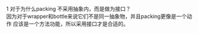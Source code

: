 1 对于为什么packing 不采用抽象内，而是做为接口？<br>
 因为对于wrapper和bottle来说它们不是同一抽象物，并且packing更像是一个动作
 应该是一个方法功能，所以采用接口才是合适的。